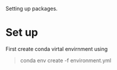 Setting up packages.

# Set up
First create conda virtal envirnment using
> conda env create -f environment.yml
